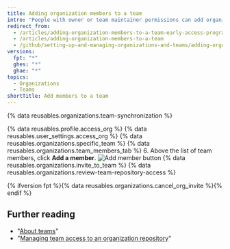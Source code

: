 ```yaml
---
title: Adding organization members to a team
intro: "People with owner or team maintainer permissions can add organization members to teams. People with owner permissions can also {% ifversion fpt %}invite non-members to join{% else %}add non-members to{% endif %} a team and the organization."
redirect_from:
  - /articles/adding-organization-members-to-a-team-early-access-program/
  - /articles/adding-organization-members-to-a-team
  - /github/setting-up-and-managing-organizations-and-teams/adding-organization-members-to-a-team
versions:
  fpt: "*"
  ghes: "*"
  ghae: "*"
topics:
  - Organizations
  - Teams
shortTitle: Add members to a team
---
```


{% data reusables.organizations.team-synchronization %}

{% data reusables.profile.access_org %}
{% data reusables.user_settings.access_org %}
{% data reusables.organizations.specific_team %}
{% data reusables.organizations.team_members_tab %} 6. Above the list of team members, click **Add a member**.
![Add member button](/assets/images/help/teams/add-member-button.png)
{% data reusables.organizations.invite_to_team %}
{% data reusables.organizations.review-team-repository-access %}

{% ifversion fpt %}{% data reusables.organizations.cancel_org_invite %}{% endif %}

## Further reading

- "[About teams](/articles/about-teams)"
- "[Managing team access to an organization repository](/articles/managing-team-access-to-an-organization-repository)"
